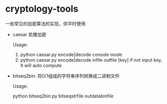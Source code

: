 # cryptology-tools
一些常见的加密算法的实现，供平时使用
* caesar  凯撒加密

  Usage:
	1. python caesar.py encode|decode
	   console mode
	2. python caesar.py encode|decode infile outfile [key]
	   if not input key, It will auto compute

* bitseq2bin: 将0/1组成的字符串序列转换成二进制文件
  
  Usage:

	python bitseq2bin.py bitseqstrfile outdatabinfile
